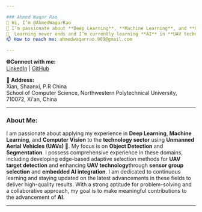 ```yaml
---

### Ahmed Waqar Rao
👋 Hi, I’m @AhmedWaqarRao  
👀 I’m passionate about **Deep Learning**, **Machine Learning**, and **Computer Vision**, particularly in the **technology sector** using **Unmanned Aerial Vehicles (UAVs) 🚁**.  
🌱  Learning never ends and I’m currently learning **AI** in **UAV technology**. 
📫 How to reach me: ahmedwaqarrao.909@gmail.com

---
```



**🌐Connect with me:**  
[LinkedIn](https://www.linkedin.com/in/ahmed-waqar-b1b700183) | [GitHub](https://github.com/AhmedWaqarRao)


**📍 Address:**  
Xian, Shaanxi, P.R China  
School of Computer Science, Northwestern Polytechnical University, 710072, Xi'an, China

---

### About Me:
I am passionate about applying my experience in **Deep Learning**, **Machine Learning**, and **Computer Vision** 
to the **technology sector** using **Unmanned Aerial Vehicles (UAVs) 🚁**. My focus is on **Object Detection** 
and **Segmentation**. I possess comprehensive experience in these domains, including developing edge-based 
adaptive selection methods for **UAV target detection** and enhancing **UAV technology**through 
**sensor group selection** and **embedded AI integration**. I am dedicated to continuous learning and staying
updated on the latest advancements in these fields to deliver high-quality results. With a strong aptitude for
problem-solving and a collaborative approach, my goal is to make meaningful contributions to the advancement of **AI**.

---

